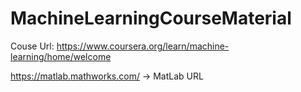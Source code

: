 # MachineLearningCourseMaterial
Couse Url: https://www.coursera.org/learn/machine-learning/home/welcome

https://matlab.mathworks.com/ -> MatLab URL
